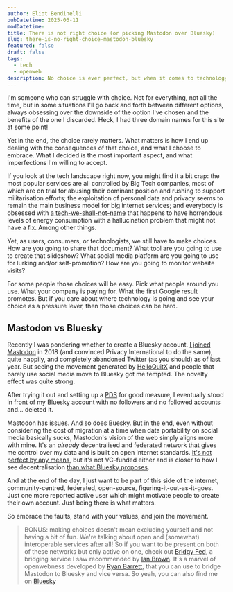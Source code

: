 ```yaml
---
author: Eliot Bendinelli
pubDatetime: 2025-06-11
modDatetime: 
title: There is not right choice (or picking Mastodon over Bluesky)
slug: there-is-no-right-choice-mastodon-bluesky
featured: false
draft: false
tags:
  - tech
  - openweb
description: No choice is ever perfect, but when it comes to technology, embracing the imperfections is what matters (or why I use Mastodon)
---
```

I'm someone who can struggle with choice. Not for everything, not all the time, but in some situations I'll go back and forth between different options, always obsessing over the downside of the option I've chosen and the benefits of the one I discarded. Heck, I had three domain names for this site at some point!

Yet in the end, the choice rarely matters. What matters is how I end up dealing with the consequences of that choice, and what I choose to embrace. What I decided is the most important aspect, and what imperfections I'm willing to accept. 

If you look at the tech landscape right now, you might find it a bit crap: the most popular services are all controlled by Big Tech companies, most of which are on trial for abusing their dominant position and rushing to support militarisation efforts; the exploitation of personal data and privacy seems to remain the main business model for big internet services; and everybody is obsessed with [a tech-we-shall-not-name](/posts/why-i-would-rather-push-against-ai) that happens to have horrendous levels of energy consumption with a hallucination problem that might not have a fix. Among other things.

Yet, as users, consumers, or technologists, we still have to make choices. How are you going to share that document? What tool are you going to use to create that slideshow? What social media platform are you going to use for lurking and/or self-promotion? How are you going to monitor website visits?

For some people those choices will be easy. Pick what people around you use. What your company is paying for. What the first Google result promotes. But if you care about where technology is going and see your choice as a pressure lever, then those choices can be hard.

## Mastodon vs Bluesky

Recently I was pondering whether to create a Bluesky account. [I joined Mastodon](https://mamot.fr/@bendineliot) in 2018 (and convinced Privacy International to do the same), quite happily, and completely abandoned Twitter (as you should) as of last year. But seeing the movement generated by [HelloQuitX](https://helloquittex.com/) and people that barely use social media move to Bluesky got me tempted. The novelty effect was quite strong.

After trying it out and setting up a [PDS](https://github.com/bluesky-social/pds) for good measure, I eventually stood in front of my Bluesky account with no followers and no followed accounts and... deleted it. 

Mastodon has issues. And so does Buesky. But in the end, even without considering the cost of migration at a time when data portability on social media basically sucks, Mastodon's vision of the web simply aligns more with mine. It's an *already* decentralised and federated network that gives me control over my data and is built on open internet standards. [It's not perfect by any means](https://2ality.com/2024/11/mastodon-weaknesses.html), but it's not VC-funded either and is closer to how I see decentralisation [than what Bluesky proposes](https://dustycloud.org/blog/how-decentralized-is-bluesky/).

And at the end of the day, I just want to be part of this side of the internet, community-centred, federated, open-source, figuring-it-out-as-it-goes. Just one more reported active user which might motivate people to create their own account. Just being there is what matters.

So embrace the faults, stand with your values, and join the movement.

> BONUS: making choices doesn't mean excluding yourself and not having a bit of fun. We're talking about open and (somewhat) interoperable services after all! So if you want to be present on both of these networks but only active on one, check out [Bridgy Fed](https://fed.brid.gy/), a bridging service I saw recommended by [Ian Brown](https://www.ianbrown.tech/2024/10/09/mastodon-and-bluesky-show-interoperability-in-action/). It's a marvel of openwebness developed by [Ryan Barrett](https://snarfed.org/about), that you can use to bridge Mastodon to Bluesky and vice versa. So yeah, you can also find me on [Bluesky](https://bsky.app/profile/bendineliot.mamot.fr.ap.brid.gy)
